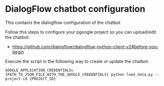 DialogFlow chatbot configuration
================================

This contains the dialogflow configuration of the chatbot

Follow this steps to configure your pgoogle project so you can upload/edit the chatbot:
* https://github.com/dialogflow/dialogflow-python-client-v2#before-you-begin

Execute the script in the following way to create or update the chatbot:

```
GOOGLE_APPLICATION_CREDENTIALS={PATH_TO_JSON_FILE_WITH_THE_GOOGLE_CREDENTIALS} python load_data.py --project-id {PROJECT_ID}
```
